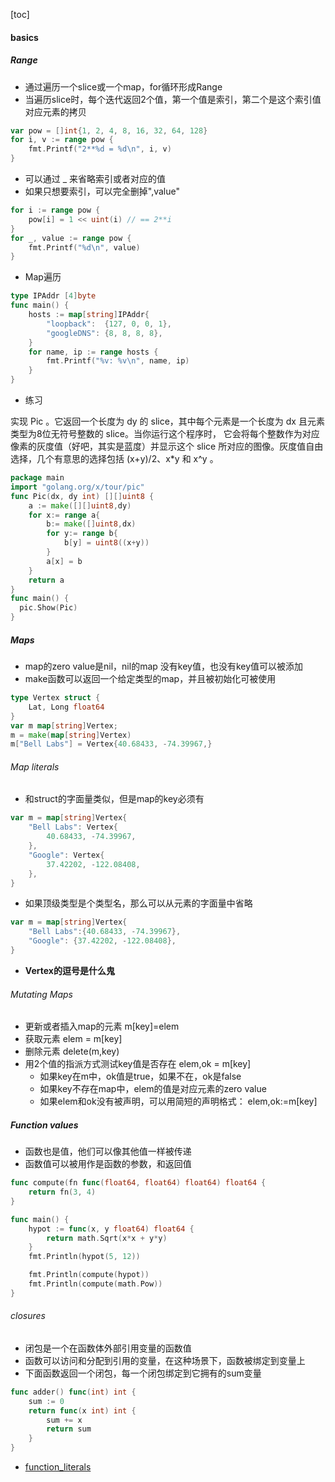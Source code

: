 [toc]
#### basics
##### Range
- 通过遍历一个slice或一个map，for循环形成Range
- 当遍历slice时，每个迭代返回2个值，第一个值是索引，第二个是这个索引值对应元素的拷贝
```go
var pow = []int{1, 2, 4, 8, 16, 32, 64, 128}
for i, v := range pow {
	fmt.Printf("2**%d = %d\n", i, v)
}
```
- 可以通过 _ 来省略索引或者对应的值
- 如果只想要索引，可以完全删掉",value"

```go
for i := range pow {
	pow[i] = 1 << uint(i) // == 2**i
}
for _, value := range pow {
	fmt.Printf("%d\n", value)
}
```
- Map遍历
```go
type IPAddr [4]byte
func main() {
	hosts := map[string]IPAddr{
		"loopback":  {127, 0, 0, 1},
		"googleDNS": {8, 8, 8, 8},
	}
	for name, ip := range hosts {
		fmt.Printf("%v: %v\n", name, ip)
	}
}
```

- 练习

 实现 Pic 。它返回一个长度为 dy 的 slice，其中每个元素是一个长度为 dx 且元素类型为8位无符号整数的 slice。当你运行这个程序时， 它会将每个整数作为对应像素的灰度值（好吧，其实是蓝度）并显示这个 slice 所对应的图像。灰度值自由选择，几个有意思的选择包括 (x+y)/2、x*y 和 x^y 。
```go
package main
import "golang.org/x/tour/pic"
func Pic(dx, dy int) [][]uint8 {
	a := make([][]uint8,dy)
	for x:= range a{
		b:= make([]uint8,dx)
		for y:= range b{
			b[y] = uint8((x+y))
		}
		a[x] = b
	}
	return a
}
func main() {
  pic.Show(Pic)
}
```
##### Maps
- map的zero value是nil，nil的map 没有key值，也没有key值可以被添加
- make函数可以返回一个给定类型的map，并且被初始化可被使用
```go
type Vertex struct {
	Lat, Long float64
}
var m map[string]Vertex;
m = make(map[string]Vertex)
m["Bell Labs"] = Vertex{40.68433, -74.39967,}
```
###### Map literals
- 和struct的字面量类似，但是map的key必须有
```go
var m = map[string]Vertex{
	"Bell Labs": Vertex{
		40.68433, -74.39967,
	},
	"Google": Vertex{
		37.42202, -122.08408,
	},
}
```
- 如果顶级类型是个类型名，那么可以从元素的字面量中省略
```go
var m = map[string]Vertex{
	"Bell Labs":{40.68433, -74.39967},
	"Google": {37.42202, -122.08408},
}
```
- **Vertex的逗号是什么鬼**
###### Mutating Maps
- 更新或者插入map的元素
  m[key]=elem
- 获取元素 elem = m[key]
- 删除元素 delete(m,key)
- 用2个值的指派方式测试key值是否存在 elem,ok = m[key]
  - 如果key在m中，ok值是true，如果不在，ok是false
  - 如果key不存在map中，elem的值是对应元素的zero value
  - 如果elem和ok没有被声明，可以用简短的声明格式： elem,ok:=m[key]

##### Function values
- 函数也是值，他们可以像其他值一样被传递
- 函数值可以被用作是函数的参数，和返回值
```go
func compute(fn func(float64, float64) float64) float64 {
	return fn(3, 4)
}

func main() {
	hypot := func(x, y float64) float64 {
		return math.Sqrt(x*x + y*y)
	}
	fmt.Println(hypot(5, 12))

	fmt.Println(compute(hypot))
	fmt.Println(compute(math.Pow))
}

```
###### closures
- 闭包是一个在函数体外部引用变量的函数值
- 函数可以访问和分配到引用的变量，在这种场景下，函数被绑定到变量上
- 下面函数返回一个闭包，每一个闭包绑定到它拥有的sum变量
```go
func adder() func(int) int {
	sum := 0
	return func(x int) int {
		sum += x
		return sum
	}
}
```
- [function_literals](https://golang.org/ref/spec#Function_literals)

